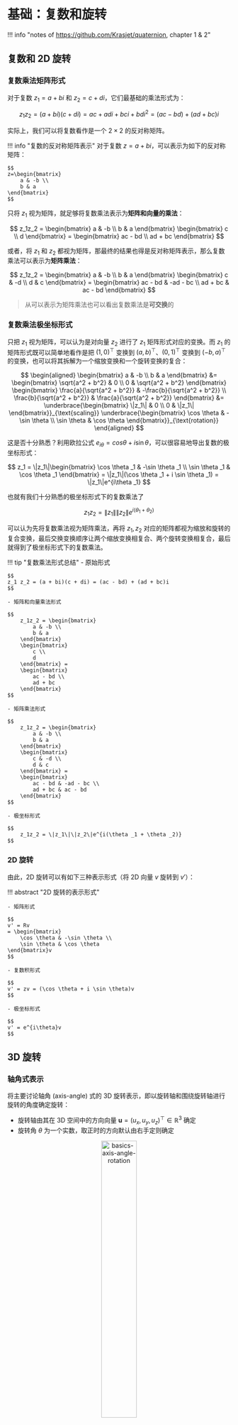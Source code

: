 <link rel="stylesheet" href="../../../../css/counter.css" />

# 基础：复数和旋转

!!! info "notes of https://github.com/Krasjet/quaternion, chapter 1 & 2"

## 复数和 2D 旋转

### 复数乘法矩阵形式

对于复数 $z_1 = a + bi$ 和 $z_2 = c + di$，它们最基础的乘法形式为：

$$
z_1 z_2 = (a + bi)(c + di) = ac + adi + bci + bdi^2 = (ac - bd) + (ad + bc)i
$$

实际上，我们可以将复数看作是一个 $2 \times 2$ 的反对称矩阵。

!!! info "复数的反对称矩阵表示"
    对于复数 $z=a + bi$，可以表示为如下的反对称矩阵：

    $$
    z=\begin{bmatrix}
        a & -b \\
        b & a
    \end{bmatrix}
    $$

只将 $z_1$ 视为矩阵，就足够将复数乘法表示为**矩阵和向量的乘法**：

$$
z_1z_2 = \begin{bmatrix}
    a & -b \\
    b & a
\end{bmatrix}
\begin{bmatrix}
    c \\
    d
\end{bmatrix} = 
\begin{bmatrix} 
    ac - bd \\ 
    ad + bc 
\end{bmatrix}
$$

或者，将 $z_1$ 和 $z_2$ 都视为矩阵，那最终的结果也得是反对称矩阵表示，那么复数乘法可以表示为**矩阵乘法**：

$$
z_1z_2 = \begin{bmatrix}
    a & -b \\
    b & a
\end{bmatrix}
\begin{bmatrix}
    c & -d \\
    d & c
\end{bmatrix} =
\begin{bmatrix}
    ac - bd & -ad - bc \\
    ad + bc & ac - bd
\end{bmatrix}
$$

> 从可以表示为矩阵乘法也可以看出复数乘法是**可交换**的

### 复数乘法极坐标形式

只把 $z_1$ 视为矩阵，可以认为是对向量 $z_2$ 进行了 $z_1$ 矩阵形式对应的变换。而 $z_1$ 的矩阵形式既可以简单地看作是把 $(1, 0)^{\top}$ 变换到 $(a, b)^{\top}$、$(0, 1)^{\top}$ 变换到 $(-b, a)^{\top}$ 的变换，也可以将其拆解为一个缩放变换和一个旋转变换的复合：

$$
\begin{aligned}
    \begin{bmatrix}
        a & -b \\
        b & a
    \end{bmatrix}
    &= 
        \begin{bmatrix}
            \sqrt{a^2 + b^2} & 0 \\
            0 & \sqrt{a^2 + b^2}
        \end{bmatrix}
        \begin{bmatrix}
            \frac{a}{\sqrt{a^2 + b^2}} & -\frac{b}{\sqrt{a^2 + b^2}} \\
            \frac{b}{\sqrt{a^2 + b^2}} & \frac{a}{\sqrt{a^2 + b^2}}
        \end{bmatrix}
    &= 
        \underbrace{\begin{bmatrix}
            \|z_1\| & 0 \\
            0 & \|z_1\|
        \end{bmatrix}}_{\text{scaling}}
        \underbrace{\begin{bmatrix}
            \cos \theta & -\sin \theta \\
            \sin \theta & \cos \theta
        \end{bmatrix}}_{\text{rotation}}
\end{aligned}
$$

这是否十分熟悉？利用欧拉公式 $e_{i\theta} = cos \theta + i \sin \theta$，可以很容易地导出复数的极坐标形式：

$$
z_1 = \|z_1\|\begin{bmatrix}
    \cos \theta _1 & -\sin \theta _1 \\
    \sin \theta _1 & \cos \theta _1
\end{bmatrix}
= \|z_1\|(\cos \theta _1 + i \sin \theta _1) = \|z_1\|e^{i\theta _1}
$$

也就有我们十分熟悉的极坐标形式下的复数乘法了

$$
z_1z_2 = \|z_1\|\|z_2\|e^{i(\theta _1 + \theta _2)}
$$

可以认为先将复数乘法视为矩阵乘法，再将 $z_1, z_2$ 对应的矩阵都视为缩放和旋转的复合变换，最后交换变换顺序让两个缩放变换相复合、两个旋转变换相复合，最后就得到了极坐标形式下的复数乘法。

!!! tip "复数乘法形式总结"
    - 原始形式

    $$
    z_1 z_2 = (a + bi)(c + di) = (ac - bd) + (ad + bc)i
    $$

    - 矩阵和向量乘法形式

    $$
        z_1z_2 = \begin{bmatrix}
            a & -b \\
            b & a
        \end{bmatrix}
        \begin{bmatrix}
            c \\
            d
        \end{bmatrix} = 
        \begin{bmatrix} 
            ac - bd \\ 
            ad + bc 
        \end{bmatrix}
    $$

    - 矩阵乘法形式

    $$
        z_1z_2 = \begin{bmatrix}
            a & -b \\
            b & a
        \end{bmatrix}
        \begin{bmatrix}
            c & -d \\
            d & c
        \end{bmatrix} =
        \begin{bmatrix}
            ac - bd & -ad - bc \\
            ad + bc & ac - bd
        \end{bmatrix}
    $$

    - 极坐标形式

    $$
        z_1z_2 = \|z_1\|\|z_2\|e^{i(\theta _1 + \theta _2)}
    $$

### 2D 旋转

由此，2D 旋转可以有如下三种表示形式（将 2D 向量 $v$ 旋转到 $v'$）：

!!! abstract "2D 旋转的表示形式" 

    - 矩阵形式

    $$
    v' = Rv
    = \begin{bmatrix}
        \cos \theta & -\sin \theta \\
        \sin \theta & \cos \theta
    \end{bmatrix}v
    $$

    - 复数积形式

    $$
    v' = zv = (\cos \theta + i \sin \theta)v
    $$

    - 极坐标形式

    $$
    v' = e^{i\theta}v
    $$

## 3D 旋转

### 轴角式表示

将主要讨论轴角 (axis-angle) 式的 3D 旋转表示，即以旋转轴和围绕旋转轴进行旋转的角度确定旋转：

- 旋转轴由其在 3D 空间中的方向向量 $\mathbf{u}=(u_x, u_y, u_z)^{\top}\in \mathbb{R}^3$ 确定
- 旋转角 $\theta$ 为一个实数，取正时的方向默认由右手定则确定

<div style="text-align:center;">
    <img src="../../../imgs/quaternion/basics-axis-angle-rotation.svg" alt="basics-axis-angle-rotation" style="width: 40%;">
</div>

看似变量一共为 4 个实数，实际上由于方向向量满足约束 $\|\mathbf{u}\|=\sqrt{u_x^2 + u_y^2 + u_z^2}=1$，实际自由度为 3。

除了轴角式，欧拉角也常用来表示 3D 旋转，但是欧拉角存在死锁问题 (**Gimbal Lock**)，而且依赖于三个坐标轴的标定，使用轴角式表示就可以解决这个问题。

> 关于 Gimbal Lock 的部分，将专门开一块进行讨论；对于采取左手定则确定旋转角正方向的情况，也将开一块进行讨论

### 旋转分解

把即将进行旋转的向量 $\mathbf{v}$ 分解为

$$
\mathbf{v} = \mathbf{v}_{\parallel} + \mathbf{v}_{\perp}
$$

其中 $\mathbf{v}_{\perp}$ 正交于 $\mathbf{u}$，$\mathbf{v}_{\parallel}$ 平行于 $\mathbf{u}$，如下图所示，可以看出 $\mathbf{v}_{\parallel}$ 就是 $\mathbf{v}$ 在旋转轴 $\mathbf{u}$ 上的正交投影。

<div style="text-align:center;">
    <img src="../../../imgs/quaternion/basics-orthogonal-decomposition.svg" alt="basics-orthogonal-decomposition" style="width: 50%;">
</div>

这样，我们可以通过 $\mathbf{v}' = \mathbf{v}_{\parallel}' + \mathbf{v}_{\perp}'$ 计算旋转后得到的向量 $\mathbf{v}'$，由于平行分量不会被旋转，即 $\mathbf{v}_{\parallel}'=\mathbf{v}_{\parallel}$，所以实际上只需要进行如下步骤：

!!! tip "利用向量正交分解进行 3D 旋转变换的步骤"
    1. 计算分解 $\mathbf{v}_{\parallel}$ 和 $\mathbf{v}_{\perp}$
    2. 旋转 $\mathbf{v}_{\perp}$ 得到 $\mathbf{v}_{\perp}'$
    3. 计算 $\mathbf{v}'=\mathbf{v}_{\perp}' + \mathbf{v}_{\parallel}$

### 3D 旋转

#### 计算分解

根据 $v_{\parallel}$ 是 $\mathbf{v}$ 的正交投影，可以得到

$$
\begin{aligned}
    \mathbf{v}_{\parallel}
    &= \operatorname{proj}_{\mathbf{u}}\mathbf{v} \\
    &= \frac{\mathbf{u}\cdot \mathbf{v}}{\|\mathbf{u}\|} \cdot \frac{\mathbf{u}}{\|\mathbf{u}\|} \\
    &= (\mathbf{u}\cdot \mathbf{v}) \mathbf{u}
\end{aligned}
$$

这样，就有 $\mathbf{v}_{\perp} = \mathbf{v} - \mathbf{v} _{\parallel} = \mathbf{v} - (\mathbf{u}\cdot \mathbf{v}) \mathbf{u}$。

#### 旋转正交分量

接下来旋转 $\mathbf{v}$ 的正交分量 $\mathbf{v}_{\perp}$ 得到 $\mathbf{v}_{\perp}'$。这实际上是在垂直于旋转轴 $\mathbf{u}$ 的平面上的一个 2D 旋转，将这个平面视为一个 x-y 平面，我们就可以使用我们前面已经得到的 2D 旋转公式。但我们首先需要 x 方向和 y 方向来表征这个平面，或者说，用实轴方向和虚轴方向来表征复平面。

将 $\frac{\mathbf{v}_{\perp}}{\|\mathbf{v}_{\perp}\|}$ 视为 x 方向是很自然的，我们还需要构造一个这个平面上的和 $\mathbf{v}_{\perp}$ 正交的向量作为 y 方向，由于它同时和 $\mathbf{v}_{\perp}$ 以及 $\mathbf{u}$ 正交，我们很自然地想到可以通过**叉积**的方式构造这样一个正交于由 $\mathbf{v}_{\perp}$ 和 $\mathbf{u}$ 所确定的平面的向量：

$$
\mathbf{w} = \mathbf{u}\times \mathbf{v}_{\perp}
$$

然后将 $\frac{\mathbf{w}}{\|\mathbf{w}\|}$ 作为 y 方向。注意到：

1. $\|\mathbf{w}\| = \| \mathbf{u}\|\cdot \| \mathbf{v_{\perp}}\| \sin\frac{\pi}{2}= \| \mathbf{v_{\perp}}\|$，$\mathbf{w}$ 和 $\mathbf{v}_{\perp}$ 实际上位于同一个圆周上
2. 叉积的方向由 $\mathbf{u}$ 到 $\mathbf{v}_{\perp}$ 的右手定则确定，我们一开始规定正旋转角方向由以 $\mathbf{u}$ 为轴的右手定则确定，容易得知以这种方式确定的 x-y 平面上的旋转角仍遵循 x 方向到 y 方向 $\frac{\pi}{2}$ 以内的旋转为正旋转角（即逆时针旋转）

<div style="text-align:center;">
    <img src="../../../imgs/quaternion/basics-perp-rotation.svg" alt="basics-perp-rotation" style="width: 70%;">
</div>

所以，将 x 轴视为实轴，y 轴视为虚轴，$\mathbf{v}_{\perp}$ 可以表示为 $\|\mathbf{v}_{\perp}\|$，$\mathbf{w}$ 可以表示为 $\|\mathbf{v}_{\perp}\|i$，然后我们有

$$
\mathbf{v}_{\perp}' = (\cos\theta + i\sin\theta)\|\mathbf{v}_{\perp}\|
=\underbrace{\|\mathbf{v}_{\perp}\|\cos\theta}_{\in \mathbb{R}} + i\underbrace{\|\mathbf{v}_{\perp}\|\sin\theta}_{\in \mathbb{R}}
$$

重新将复数表示转换为向量表示，就有

$$
\begin{aligned}
    \mathbf{v}_{\perp}'
    &= \|\mathbf{v}_{\perp}\|\cos\theta \cdot \frac{\mathbf{v}_{\perp}}{\|\mathbf{v}_{\perp}\|} + \|\mathbf{v}_{\perp}\|\sin\theta \cdot \frac{\mathbf{w}}{\|\mathbf{w}\|} \\
    &= \mathbf{v}_{\perp} \cos\theta + (\mathbf{u}\times \mathbf{v}_{\perp})\sin\theta \\
    &= [\mathbf{v} - (\mathbf{u}\cdot \mathbf{v}) \mathbf{u}]\cos\theta + \{\mathbf{u}\times [\mathbf{v} - (\mathbf{u}\cdot \mathbf{v}) \mathbf{u}]\}\sin\theta \\
    &= \mathbf{v}\cos\theta - (\mathbf{u}\cdot \mathbf{v}) \mathbf{u}\cos\theta + (\mathbf{u}\times \mathbf{v})\sin\theta
\end{aligned}
$$

> 注意 $\mathbf{u}\times \mathbf{u}=0$

#### 组合两个分量

由于 $\mathbf{v}' = \mathbf{v}_{\perp}' + \mathbf{v}_{\parallel}$，我们有

$$
\begin{aligned}
    \mathbf{v}'
    &= \underbrace{\mathbf{v}\cos\theta - (\mathbf{u}\cdot \mathbf{v}) \mathbf{u}\cos\theta + (\mathbf{u}\times \mathbf{v})\sin\theta}_{\mathbf{v}_{\perp}'} 
    + \underbrace{(\mathbf{u}\cdot \mathbf{v}) \mathbf{u}}_{\mathbf{v}_{\parallel}} \\
    &= \mathbf{v}\cos\theta + \mathbf{u}[(\mathbf{u}\cdot \mathbf{v})(1-\cos\theta)] + (\mathbf{u}\times \mathbf{v})\sin\theta
\end{aligned}
$$

由此我们就得到了著名的罗德里格斯旋转公式 (Rodrigues' rotation formula)：

!!! abstract "罗德里格斯旋转公式 (Rodrigues' rotation formula)"
    在 3D 空间中，将任意向量 $\mathbf{v}$ 绕着旋转轴 $\mathbf{u}$ 进行右手定则正方向下 $\theta$ 的旋转 ($\|\mathbf{u}\|=1$)，旋转后得到的向量 $\mathbf{v}'$ 为

    $$
    \mathbf{v}'= \mathbf{v}\cos\theta + \mathbf{u}(\mathbf{u}\cdot \mathbf{v})(1-\cos\theta) + (\mathbf{u}\times \mathbf{v})\sin\theta
    $$